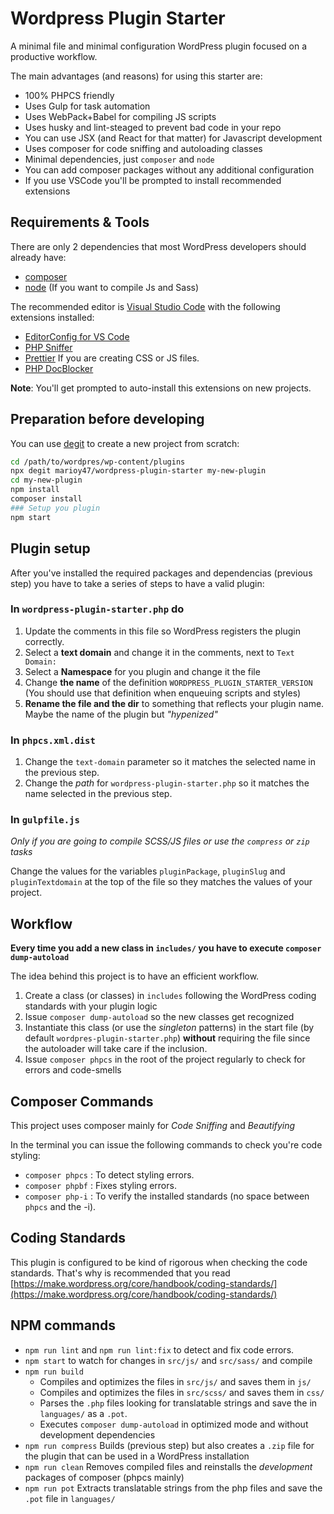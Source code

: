 # Wordpress Plugin Starter

A minimal file and minimal configuration WordPress plugin focused on a productive workflow.

The main advantages (and reasons) for using this starter are:

- 100% PHPCS friendly
- Uses Gulp for task automation
- Uses WebPack+Babel for compiling JS scripts
- Uses husky and lint-steaged to prevent bad code in your repo
- You can use JSX (and React for that matter) for Javascript development
- Uses composer for code sniffing and autoloading classes
- Minimal dependencies, just `composer` and `node`
- You can add composer packages without any additional configuration
- If you use VSCode you'll be prompted to install recommended extensions

## Requirements & Tools

There are only 2 dependencies that most WordPress developers should already have:

- [composer](https://getcomposer.com)
- [node](https://nodejs.org/) (If you want to compile Js and Sass)

The recommended editor is [Visual Studio Code](https://code.visualstudio.com) with the following extensions installed:

- [EditorConfig for VS Code](https://marketplace.visualstudio.com/items?itemName=EditorConfig.EditorConfig)
- [PHP Sniffer](https://marketplace.visualstudio.com/items?itemName=wongjn.php-sniffer)
- [Prettier](https://marketplace.visualstudio.com/items?itemName=esbenp.prettier-vscode) If you are creating CSS or JS files.
- [PHP DocBlocker](https://marketplace.visualstudio.com/items?itemName=neilbrayfield.php-docblocker)

**Note**: You'll get prompted to auto-install this extensions on new projects.

## Preparation before developing

You can use [degit](https://github.com/Rich-Harris/degit) to create a new project from scratch:

```bash
cd /path/to/wordpres/wp-content/plugins
npx degit marioy47/wordpress-plugin-starter my-new-plugin
cd my-new-plugin
npm install
composer install
### Setup you plugin
npm start
```

## Plugin setup

After you've installed the required packages and dependencias (previous step) you have to take a series of steps to have a valid plugin:

### In `wordpress-plugin-starter.php` do

1. Update the comments in this file so WordPress registers the plugin correctly.
2. Select a **text domain** and change it in the comments, next to `Text Domain:`
3. Select a **Namespace** for you plugin and change it the file
4. Change **the name** of the definition `WORDPRESS_PLUGIN_STARTER_VERSION` (You should use that definition when enqueuing scripts and styles)
5. **Rename the file and the dir** to something that reflects your plugin name. Maybe the name of the plugin but _"hypenized"_

### In `phpcs.xml.dist`

1. Change the `text-domain` parameter so it matches the selected name in the previous step.
2. Change the _path_ for `wordpress-plugin-starter.php` so it matches the name selected in the previous step.

### In `gulpfile.js`

_Only if you are going to compile SCSS/JS files or use the `compress` or `zip` tasks_

Change the values for the variables `pluginPackage`, `pluginSlug` and `pluginTextdomain` at the top of the file so they matches the values of your project.

## Workflow

**Every time you add a new class in `includes/` you have to execute `composer dump-autoload`**

The idea behind this project is to have an efficient workflow.

1. Create a class (or classes) in `includes` following the WordPress coding standards with your plugin logic
2. Issue `composer dump-autoload` so the new classes get recognized
3. Instantiate this class (or use the _singleton_ patterns) in the start file (by default `wordpres-plugin-starter.php`) **without** requiring the file since the autoloader will take care if the inclusion.
4. Issue `composer phpcs` in the root of the project regularly to check for errors and code-smells

## Composer Commands

This project uses composer mainly for _Code Sniffing_ and _Beautifying_

In the terminal you can issue the following commands to check you're code styling:

- `composer phpcs` : To detect styling errors.
- `composer phpbf` : Fixes styling errors.
- `composer php-i` : To verify the installed standards (no space between `phpcs` and the -i).

## Coding Standards

This plugin is configured to be kind of rigorous when checking the code standards. That's why is recommended that you read [https://make.wordpress.org/core/handbook/coding-standards/](https://make.wordpress.org/core/handbook/coding-standards/)

## NPM commands

- `npm run lint` and `npm run lint:fix` to detect and fix code errors.
- `npm start` to watch for changes in `src/js/` and `src/sass/` and compile
- `npm run build`
  - Compiles and optimizes the files in `src/js/` and saves them in `js/`
  - Compiles and optimizes the files in `src/scss/` and saves them in `css/`
  - Parses the `.php` files looking for translatable strings and save the in `languages/` as a `.pot`.
  - Executes `composer dump-autoload` in optimized mode and without development dependencies
- `npm run compress` Builds (previous step) but also creates a `.zip` file for the plugin that can be used in a WordPress installation
- `npm run clean` Removes compiled files and reinstalls the _development_ packages of composer (phpcs mainly)
- `npm run pot` Extracts translatable strings from the php files and save the `.pot` file in `languages/`
